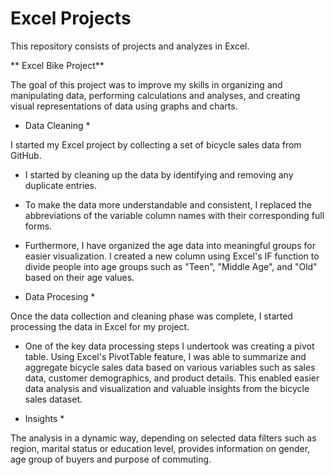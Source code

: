 # Excel Projects

This repository consists of projects and analyzes in Excel.

** Excel Bike Project**

The goal of this project was to improve my skills in organizing and manipulating data, performing calculations and analyses, and creating visual representations of data using graphs and charts.

* Data Cleaning *

I started my Excel project by collecting a set of bicycle sales data from GitHub.

- I started by cleaning up the data by identifying and removing any duplicate entries.

- To make the data more understandable and consistent, I replaced the abbreviations of the variable column names with their corresponding full forms.

- Furthermore, I have organized the age data into meaningful groups for easier visualization. I created a new column using Excel's IF function to divide people into age groups such as "Teen", "Middle Age", and "Old" based on their age values.

* Data Procesing * 

Once the data collection and cleaning phase was complete, I started processing the data in Excel for my project.

- One of the key data processing steps I undertook was creating a pivot table. Using Excel's PivotTable feature, I was able to summarize and aggregate bicycle sales data based on various variables such as sales data, customer demographics, and product details. This enabled easier data analysis and visualization and valuable insights from the bicycle sales dataset.

* Insights *

The analysis in a dynamic way, depending on selected data filters such as region, marital status or education level, provides information on gender, age group of buyers and purpose of commuting.
